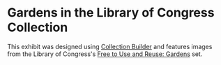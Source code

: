 # Gardens in the Library of Congress Collection

This exhibit was designed using [Collection Builder](https://collectionbuilder.github.io/) and features images from the Library of Congress's [Free to Use and Reuse: Gardens](https://www.loc.gov/free-to-use/gardens/) set.
